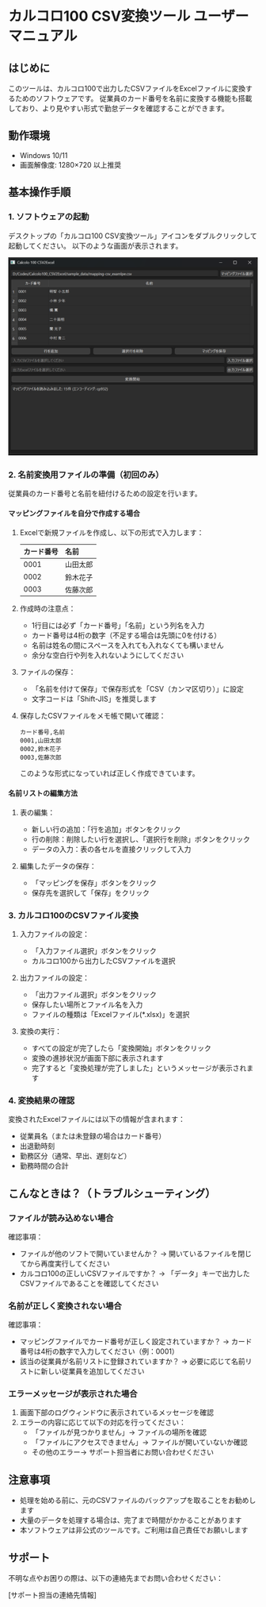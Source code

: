 # カルコロ100 CSV変換ツール ユーザーマニュアル

## はじめに

このツールは、カルコロ100で出力したCSVファイルをExcelファイルに変換するためのソフトウェアです。
従業員のカード番号を名前に変換する機能も搭載しており、より見やすい形式で勤怠データを確認することができます。

## 動作環境

- Windows 10/11
- 画面解像度: 1280×720 以上推奨

## 基本操作手順

### 1. ソフトウェアの起動

デスクトップの「カルコロ100 CSV変換ツール」アイコンをダブルクリックして起動してください。
以下のような画面が表示されます。

![アプリケーションのメイン画面](https://raw.githubusercontent.com/Mega-Gorilla/Calcolo100_CSV2Excel/refs/heads/main/images/%E3%82%B9%E3%82%AF%E3%83%AA%E3%83%BC%E3%83%B3%E3%82%B7%E3%83%A7%E3%83%83%E3%83%88%202025-01-14%20222035.png?token=GHSAT0AAAAAACWMXVDVVGIMSWSXVKLOMIEIZ4GMV7A)

### 2. 名前変換用ファイルの準備（初回のみ）

従業員のカード番号と名前を紐付けるための設定を行います。

#### マッピングファイルを自分で作成する場合

1. Excelで新規ファイルを作成し、以下の形式で入力します：

   | カード番号 | 名前 |
   |-----------|------|
   | 0001      | 山田太郎 |
   | 0002      | 鈴木花子 |
   | 0003      | 佐藤次郎 |

2. 作成時の注意点：
   - 1行目には必ず「カード番号」「名前」という列名を入力
   - カード番号は4桁の数字（不足する場合は先頭に0を付ける）
   - 名前は姓名の間にスペースを入れても入れなくても構いません
   - 余分な空白行や列を入れないようにしてください

3. ファイルの保存：
   - 「名前を付けて保存」で保存形式を「CSV（カンマ区切り）」に設定
   - 文字コードは「Shift-JIS」を推奨します

4. 保存したCSVファイルをメモ帳で開いて確認：
   ```
   カード番号,名前
   0001,山田太郎
   0002,鈴木花子
   0003,佐藤次郎
   ```
   このような形式になっていれば正しく作成できています。
   
#### 名前リストの編集方法

1. 表の編集：
   - 新しい行の追加：「行を追加」ボタンをクリック
   - 行の削除：削除したい行を選択し、「選択行を削除」ボタンをクリック
   - データの入力：表の各セルを直接クリックして入力

2. 編集したデータの保存：
   - 「マッピングを保存」ボタンをクリック
   - 保存先を選択して「保存」をクリック

### 3. カルコロ100のCSVファイル変換

1. 入力ファイルの設定：
   - 「入力ファイル選択」ボタンをクリック
   - カルコロ100から出力したCSVファイルを選択

2. 出力ファイルの設定：
   - 「出力ファイル選択」ボタンをクリック
   - 保存したい場所とファイル名を入力
   - ファイルの種類は「Excelファイル(*.xlsx)」を選択

3. 変換の実行：
   - すべての設定が完了したら「変換開始」ボタンをクリック
   - 変換の進捗状況が画面下部に表示されます
   - 完了すると「変換処理が完了しました」というメッセージが表示されます

### 4. 変換結果の確認

変換されたExcelファイルには以下の情報が含まれます：
- 従業員名（または未登録の場合はカード番号）
- 出退勤時刻
- 勤務区分（通常、早出、遅刻など）
- 勤務時間の合計

## こんなときは？（トラブルシューティング）

### ファイルが読み込めない場合

確認事項：
- ファイルが他のソフトで開いていませんか？
  → 開いているファイルを閉じてから再度実行してください
- カルコロ100の正しいCSVファイルですか？
  → 「データ」キーで出力したCSVファイルであることを確認してください

### 名前が正しく変換されない場合

確認事項：
- マッピングファイルでカード番号が正しく設定されていますか？
  → カード番号は4桁の数字で入力してください（例：0001）
- 該当の従業員が名前リストに登録されていますか？
  → 必要に応じて名前リストに新しい従業員を追加してください

### エラーメッセージが表示された場合

1. 画面下部のログウィンドウに表示されているメッセージを確認
2. エラーの内容に応じて以下の対応を行ってください：
   - 「ファイルが見つかりません」→ ファイルの場所を確認
   - 「ファイルにアクセスできません」→ ファイルが開いていないか確認
   - その他のエラー→ サポート担当者にお問い合わせください

## 注意事項

- 処理を始める前に、元のCSVファイルのバックアップを取ることをお勧めします
- 大量のデータを処理する場合は、完了まで時間がかかることがあります
- 本ソフトウェアは非公式のツールです。ご利用は自己責任でお願いします

## サポート

不明な点やお困りの際は、以下の連絡先までお問い合わせください：

[サポート担当の連絡先情報]
